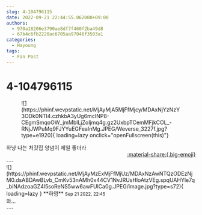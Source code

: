 ```yaml
---
slug: 4-104796115
date: 2022-09-21 22:44:55.062000+09:00
authors:
  - 970a18206e3790ae8df7f460f2ba49d8
  - 67b4c6fb2220ac6705aa97046f3503a1
categories:
  - Hayoung
tags:
  - Fan Post
---
```


# 4-104796115

<div class="post-container" markdown="1">
<div class="content-container md-sidebar__scrollwrap" markdown="1">


<figure markdown="1">
![](https://phinf.wevpstatic.net/MjAyMjA5MjFfMjcy/MDAxNjYzNzY3ODk0NTI4.czhkbA3yUg6mcINP8-CEgmSmqoOW_jmMblLjZoIjmq4g.gz2UxbpTCemMFjkCOL_-RNjJWPuMq9FJYYuEGFeaInMg.JPEG/Weverse_3227f.jpg?type=e1920){ loading=lazy onclick="openFullscreen(this)"}
</figure>
하냥 나는 처갓집 양념이 제일 좋더라

</div>
</div>

<div style="text-align: right;" markdown="1">
<a href="https://weverse.io/fromis9/fanpost/4-104796115" style="text-align: right;">:material-share:{.big-emoji}</a>
</div>
---

<div class="comments-container md-sidebar__scrollwrap" markdown="1">
<div class="comment" markdown="1">
<div class='id-container' markdown="1">
![](https://phinf.wevpstatic.net/MjAyMzExMjFfMjUz/MDAxNzAwNTQzODEzNjM0.dsABDAwBLvb_CmKv53nAMh0x44CV1NvJRUsHloAtzVEg.spqUAHYle7q_biNAdzoaGZ4l5soReNS5ww6awFUlCa0g.JPEG/image.jpg?type=s72){ loading=lazy }
**<span class="artist">하영</span>** <small>Sep 21 2022, 22:45</small><br>
</div>
<div class='comment-body' markdown="1">
와… 
</div>
</div>
</div>
---
